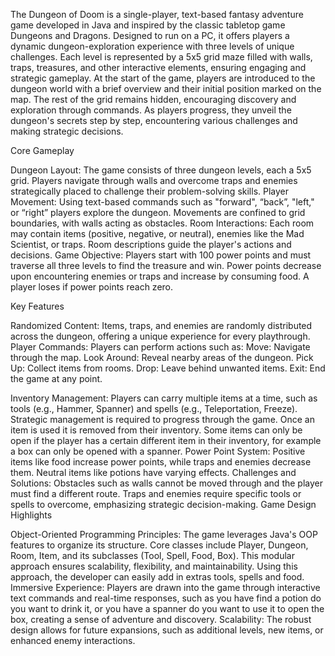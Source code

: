 The Dungeon of Doom is a single-player, text-based fantasy adventure game developed in Java and inspired by the classic tabletop game Dungeons and Dragons. Designed to run on a PC, it offers players a dynamic dungeon-exploration experience with three levels of unique challenges. Each level is represented by a 5x5 grid maze filled with walls, traps, treasures, and other interactive elements, ensuring engaging and strategic gameplay.
At the start of the game, players are introduced to the dungeon world with a brief overview and their initial position marked on the map. The rest of the grid remains hidden, encouraging discovery and exploration through commands. As players progress, they unveil the dungeon's secrets step by step, encountering various challenges and making strategic decisions.

Core Gameplay

Dungeon Layout: The game consists of three dungeon levels, each a 5x5 grid. Players navigate through walls and overcome traps and enemies strategically placed to challenge their problem-solving skills.
Player Movement: Using text-based commands such as "forward", “back”, "left," or “right” players explore the dungeon. Movements are confined to grid boundaries, with walls acting as obstacles.
Room Interactions: Each room may contain items (positive, negative, or neutral), enemies like the Mad Scientist, or traps. Room descriptions guide the player's actions and decisions.
Game Objective: Players start with 100 power points and must traverse all three levels to find the treasure and win. Power points decrease upon encountering enemies or traps and increase by consuming food. A player loses if power points reach zero.

Key Features

Randomized Content: Items, traps, and enemies are randomly distributed across the dungeon, offering a unique experience for every playthrough.
Player Commands: Players can perform actions such as:
Move: Navigate through the map.
Look Around: Reveal nearby areas of the dungeon.
Pick Up: Collect items from rooms.
Drop: Leave behind unwanted items.
Exit: End the game at any point.

Inventory Management: Players can carry multiple items at a time, such as tools (e.g., Hammer, Spanner) and spells (e.g., Teleportation, Freeze). Strategic management is required to progress through the game. Once an item is used it is removed from their inventory. Some items can only be open if the player has a certain different item in their inventory, for example a box can only be opened with a spanner.
Power Point System: Positive items like food increase power points, while traps and enemies decrease them. Neutral items like potions have varying effects.
Challenges and Solutions: Obstacles such as walls cannot be moved through and the player must find a different route. Traps and enemies require specific tools or spells to overcome, emphasizing strategic decision-making.
Game Design Highlights

Object-Oriented Programming Principles: The game leverages Java's OOP features to organize its structure. Core classes include Player, Dungeon, Room, Item, and its subclasses (Tool, Spell, Food, Box). This modular approach ensures scalability, flexibility, and maintainability. Using this approach, the developer can easily add in extras tools, spells and food.
Immersive Experience: Players are drawn into the game through interactive text commands and real-time responses, such as you have find a potion do you want to drink it, or you have a spanner do you want to use it to open the box, creating a sense of adventure and discovery.
Scalability: The robust design allows for future expansions, such as additional levels, new items, or enhanced enemy interactions.
